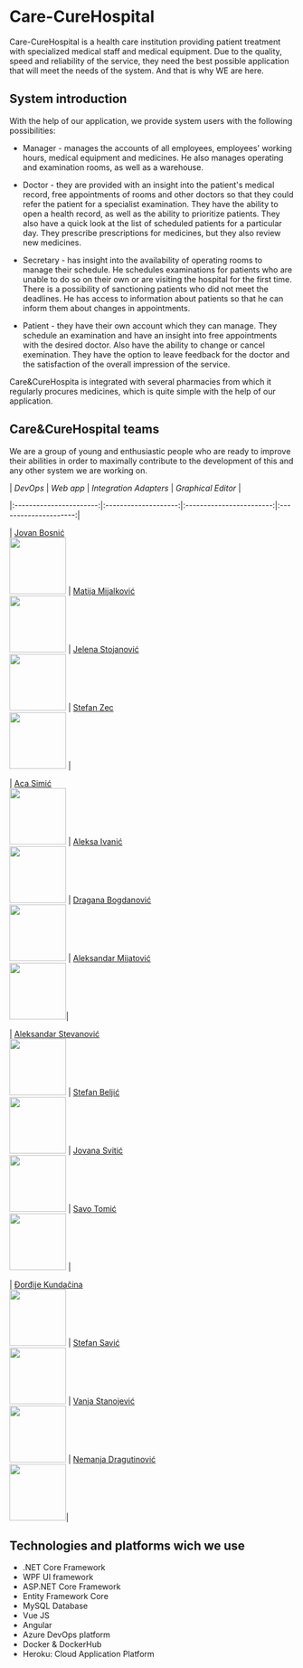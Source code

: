 # Care-CureHospital
Care-CureHospital is a health care institution providing patient treatment with specialized medical staff and medical equipment. Due to the quality, speed and reliability of the service, they need the best possible application that will meet the needs of the system. And that is why WE are here.

  

## System introduction

With the help of our application, we provide system users with the following possibilities:
* Manager - manages the accounts of all employees, employees' working hours, medical equipment and medicines. He also manages operating and examination rooms, as well as a warehouse.

* Doctor -   they are provided with an insight into the patient's medical record,  free appointments of rooms and other doctors so that they could refer the patient for a specialist examination. They have the ability to open a health record, as well as the ability to prioritize patients. They also have a quick look at the list of scheduled patients for a particular day. They prescribe prescriptions for medicines, but they also review new medicines.

* Secretary - has insight into the availability of operating rooms to manage their schedule. He schedules examinations for patients who are unable to do so on their own or are visiting the hospital for the first time. There is a possibility of sanctioning patients who did not meet the deadlines. He has access to information about patients so that he can inform them about changes in appointments.

* Patient -  they have their own account which they can manage. They schedule an examination and have an insight into free appointments with the desired doctor. Also have the ability to change or cancel exemination. They have the option to leave feedback for the doctor and the satisfaction of the overall impression of the service.
  
Care&CureHospita is integrated with several pharmacies from which it regularly procures medicines, which is quite simple with the help of our application.
  

## Care&CureHospital teams
We are a group of young and enthusiastic people who are ready to improve their abilities in order to maximally contribute to the development of this and any other system we are working on.

| *DevOps* | *Web app* | *Integration Adapters* | *Graphical Editor* |

|:-----------------------:|:--------------------:|:------------------------:|:---------------------:|

| [Jovan Bosnić](https://github.com/JovanBosnic7/) <br>  <img  src="https://avatars3.githubusercontent.com/u/58253837?s=400&u=8b2860add6ac033ad02558b433a39be5b0ced81e&v=4"  width="100"  height="100"> | [Matija Mijalković](https://github.com/matija-mijalkovic/) <br>  <img  src="https://avatars3.githubusercontent.com/u/58950887?s=460&u=c296538b3c59784f6c927aa65c8786c27f995cf0&v=4"  width="100"  height="100"> | [Jelena Stojanović](https://github.com/jelenajelena11/) <br>  <img  src="https://avatars1.githubusercontent.com/u/51452973?s=460&u=3703518f4a9f73cee0b9c99d475b258142f36f65&v=4"  width="100"  height="100"> | [Stefan Zec](https://github.com/StefanZec98/) <br>  <img  src="https://avatars0.githubusercontent.com/u/58951024?s=460&v=4"  width="100"  height="100"> |

| [Aca Simić](https://github.com/coa98/) <br>  <img  src="https://avatars1.githubusercontent.com/u/57592834?s=460&u=895639fc0fa69ab2e516c341aa623cd8393b4a11&v=4"  width="100"  height="100"> | [Aleksa Ivanić](https://github.com/aleksaivanic/) <br>  <img  src="https://avatars2.githubusercontent.com/u/58919509?s=460&v=4"  width="100"  height="100"> | [Dragana Bogdanović](https://github.com/draganabogdanovic/) <br>  <img  src="https://avatars2.githubusercontent.com/u/57136813?s=460&v=4"  width="100"  height="100"> | [Aleksandar Mijatović](https://github.com/AleksandarMijatovic/) <br>  <img  src="https://avatars3.githubusercontent.com/u/59000064?s=460&v=4"  width="100"  height="100">|

| [Aleksandar Stevanović](https://github.com/stiven98/) <br>  <img  src="https://avatars3.githubusercontent.com/u/57716920?s=460&v=4"  width="100"  height="100"> | [Stefan Beljić](https://github.com/stefanb12/) <br>  <img  src="https://avatars2.githubusercontent.com/u/58919427?s=460&u=2679182da00d2f14f95e2f7bef536499f7ea4691&v=4"  width="100"  height="100"> | [Jovana Svitić](https://github.com/jovanasvitic/) <br>  <img  src="https://avatars0.githubusercontent.com/u/57136564?s=460&v=4"  width="100"  height="100"> | [Savo Tomić](https://github.com/savotomic/) <br>  <img  src="https://avatars2.githubusercontent.com/u/59099541?s=460&v=4"  width="100"  height="100"> |

| [Đorđije Kundačina](https://github.com/qndaa/) <br>  <img  src="https://avatars2.githubusercontent.com/u/57578574?s=460&u=030cbb28f5093c08d266b0bbdfd38bd1af6ef1c9&v=4"  width="100"  height="100"> | [Stefan Savić](https://github.com/Stefans98/) <br>  <img  src="https://avatars0.githubusercontent.com/u/57643299?s=460&v=4"  width="100"  height="100"> | [Vanja Stanojević](https://github.com/vanjastan/) <br>  <img  src="https://avatars0.githubusercontent.com/u/57722996?s=460&v=4"  width="100"  height="100"> | [Nemanja Dragutinović](https://github.com/nemanjadragutinovic/) <br>  <img  src="https://avatars3.githubusercontent.com/u/57371939?s=460&u=07b29f9d70c0d11d1044efb5398be29ba2d97626&v=4"  width="100"  height="100">| 
<br>


## Technologies and platforms wich we use
-   .NET Core Framework
-  WPF UI framework
-   ASP.NET Core Framework
-   Entity Framework Core
-   MySQL Database
-   Vue JS
-  Angular
-   Azure DevOps platform
-   Docker & DockerHub
-  Heroku: Cloud Application Platform

